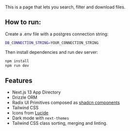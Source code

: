 This is a page that lets you search, filter and download files.

## How to run:

Create a .env file with a postgres connection string:

```bash
DB_CONNECTION_STRING=YOUR_CONNECTION_STRING
```

Then install dependencies and run dev server:

```bash
npm install
npm run dev
```

## Features

- Next.js 13 App Directory
- Drizzle ORM
- Radix UI Primitives composed as [shadcn components](https://ui.shadcn.com/)
- Tailwind CSS
- Icons from [Lucide](https://lucide.dev)
- Dark mode with `next-themes`
- Tailwind CSS class sorting, merging and linting.

